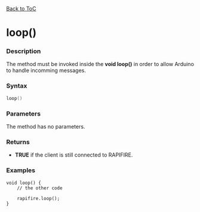 [Back to ToC](library.md)

# loop()

### Description

The method must be invoked inside the __void loop()__ in order to allow Arduino to handle incomming messages.

### Syntax

```c++
loop()
```

### Parameters

The method has no parameters.

### Returns

* __TRUE__ if the client is still connected to RAPIFIRE.

### Examples

```
void loop() {
	// the other code
	
	rapifire.loop();
}

```